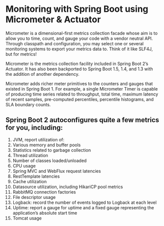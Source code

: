 # Monitoring with Spring Boot using Micrometer & Actuator
Micrometer is a dimensional-first metrics collection facade whose aim is to allow you to time, count, and gauge your code with a vendor neutral API. Through classpath and configuration, you may select one or several monitoring systems to export your metrics data to. Think of it like SLF4J, but for metrics!

Micrometer is the metrics collection facility included in Spring Boot 2’s Actuator. It has also been backported to Spring Boot 1.5, 1.4, and 1.3 with the addition of another dependency.

Micrometer adds richer meter primitives to the counters and gauges that existed in Spring Boot 1. For example, a single Micrometer Timer is capable of producing time series related to throughput, total time, maximum latency of recent samples, pre-computed percentiles, percentile histograms, and SLA boundary counts.

## Spring Boot 2 autoconfigures quite a few metrics for you, including:

1. JVM, report utilization of:
2. Various memory and buffer pools
3. Statistics related to garbage collection
4. Thread utilization
5. Number of classes loaded/unloaded
6. CPU usage
7. Spring MVC and WebFlux request latencies
8. RestTemplate latencies
9. Cache utilization
10. Datasource utilization, including HikariCP pool metrics
11. RabbitMQ connection factories
12. File descriptor usage
13. Logback: record the number of events logged to Logback at each level
14. Uptime: report a gauge for uptime and a fixed gauge representing the application’s absolute start time
15. Tomcat usage
